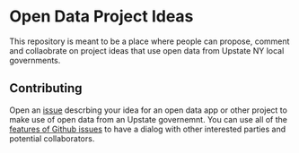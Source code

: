 # Open Data Project Ideas

This repository is meant to be a place where people can propose, comment and collaobrate on project ideas that use open data from Upstate NY local governments.

## Contributing

Open an [issue](https://github.com/UpstateData/open-data-project-ideas/issues) descrbing your idea for an open data app or other project to make use of open data from an Upstate governemnt. You can use all of the [features of Github issues](https://guides.github.com/features/issues/) to have a dialog with other interested parties and potential collaborators.
